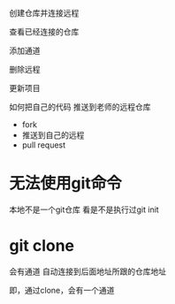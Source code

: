 
创建仓库并连接远程

查看已经连接的仓库

添加通道

删除远程

更新项目


如何把自己的代码 推送到老师的远程仓库
* fork
* 推送到自己的远程
* pull request



# 无法使用git命令

本地不是一个git仓库  看是不是执行过git init

# git clone
会有通道  自动连接到后面地址所跟的仓库地址

即，通过clone，会有一个通道